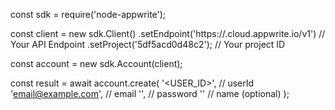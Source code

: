 const sdk = require('node-appwrite');

const client = new sdk.Client()
    .setEndpoint('https://<REGION>.cloud.appwrite.io/v1') // Your API Endpoint
    .setProject('5df5acd0d48c2'); // Your project ID

const account = new sdk.Account(client);

const result = await account.create(
    '<USER_ID>', // userId
    'email@example.com', // email
    '', // password
    '<NAME>' // name (optional)
);
